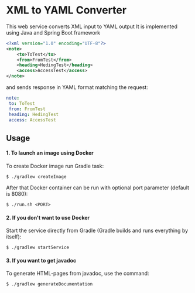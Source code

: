 # XML to YAML Converter

 This web service converts XML input to YAML output It is implemented using Java and Spring Boot framework
```xml
<?xml version="1.0" encoding="UTF-8"?>
<note>
    <to>ToTest</to>
    <from>FromTest</from>
    <heading>HedingTest</heading>
    <access>AccessTest</access>
</note>
```

and sends response in YAML format matching the request:
```yaml
note:
 to: ToTest
 from: FromTest
 heading: HedingTest
 access: AccessTest
```

## Usage 

#### 1. To launch an image using Docker

To create Docker image run Gradle task:

`$ ./gradlew createImage`

After that Docker container can be run with optional port parameter (default is 8080):

`$ ./run.sh <PORT>`

#### 2. If you don't want to use Docker

Start the service directly from Gradle (Gradle builds and runs everything by itself):

`$ ./gradlew startService`

#### 3. If you want to get javadoc

To generate HTML-pages from javadoc, use the command:

`$ ./gradlew generateDocumentation`
